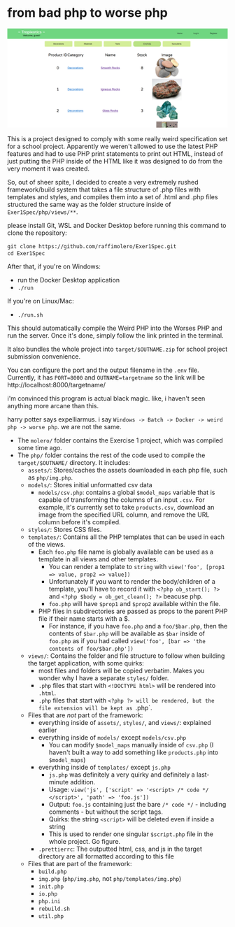 # from bad php to worse php

![image of the home page](_/home%20page.png)

This is a project designed to comply with some really weird specification set for a school project.
Apparently we weren't allowed to use the latest PHP features and had to use PHP print statements to print out HTML,
instead of just putting the PHP inside of the HTML like it was designed to do from the very moment it was created.

So, out of sheer spite, I decided to create a very extremely rushed framework/build system that takes a file structure of .php files with templates and styles,
and compiles them into a set of .html and .php files structured the same way as the folder structure inside of `Exer1Spec/php/views/**`.

please install Git, WSL and Docker Desktop before running this command to clone the repository:

    git clone https://github.com/raffimolero/Exer1Spec.git
    cd Exer1Spec

After that, if you're on Windows:

- run the Docker Desktop application
- `./run`

If you're on Linux/Mac:

- `./run.sh`

This should automatically compile the Weird PHP into the Worses PHP and run the server.
Once it's done, simply follow the link printed in the terminal.

It also bundles the whole project into `target/$OUTNAME.zip` for school project submission convenience.

You can configure the port and the output filename in the `.env` file.
Currently, it has `PORT=8000` and `OUTNAME=targetname` so the link will be http://localhost:8000/targetname/

i'm convinced this program is actual black magic. like, i haven't seen anything more arcane than this.

harry potter says expelliarmus. i say `Windows -> Batch -> Docker -> weird php -> worse php`. we are not the same.

- The `molero/` folder contains the Exercise 1 project, which was compiled some time ago.
- The `php/` folder contains the rest of the code used to compile the `target/$OUTNAME/` directory. It includes:
  - `assets/`: Stores/caches the assets downloaded in each php file, such as `php/img.php`.
  - `models/`: Stores initial unformatted csv data
    - `models/csv.php`: contains a global `$model_maps` variable that is capable of transforming the columns of an input `.csv`.
      For example, it's currently set to take `products.csv`, download an image from the specified URL column, and remove the URL column before it's compiled.
  - `styles/`: Stores CSS files.
  - `templates/`: Contains all the PHP templates that can be used in each of the views.
    - Each `foo.php` file name is globally available can be used as a template in all views and other templates.
      - You can render a template to `string` with `view('foo', [prop1 => value, prop2 => value])`
      - Unfortunately if you want to render the body/children of a template, you'll have to record it with `<?php ob_start(); ?>` and `<?php $body = ob_get_clean(); ?>` beacuse php.
      - `foo.php` will have `$prop1` and `$prop2` available within the file.
    - PHP files in subdirectories are passed as props to the parent PHP file if their name starts with a $.
      - For instance, if you have `foo.php` and a `foo/$bar.php`, then the contents of `$bar.php` will be available as `$bar` inside of `foo.php` as if you had called `view('foo', [bar => 'the contents of foo/$bar.php'])`
  - `views/`: Contains the folder and file structure to follow when building the target application, with some quirks:
    - most files and folders will be copied verbatim. Makes you wonder why I have a separate `styles/` folder.
    - `.php` files that start with `<!DOCTYPE html>` will be rendered into `.html`.
    - `.php` files that start with `<?php ?> will be rendered, but the file extension will be kept as `.php`.
  - Files that are _not_ part of the framework:
    - everything inside of `assets/`, `styles/`, and `views/`: explained earlier
    - everything inside of `models/` except `models/csv.php`
      - You can modify `$model_maps` manually inside of `csv.php` (I haven't built a way to add something like `products.php` into `$model_maps`)
    - everything inside of `templates/` except `js.php`
      - `js.php` was definitely a very quirky and definitely a last-minute addition.
      - Usage: `view('js', ['script' => '<script> /* code */ </script>', 'path' => 'foo.js'])`
      - Output: `foo.js` containing just the bare `/* code */` - including comments - but without the script tags.
      - Quirks: the string `<script>` will be deleted even if inside a string
      - This is used to render one singular `$script.php` file in the whole project. Go figure.
    - `.prettierrc`: The outputted html, css, and js in the target directory are all formatted according to this file
  - Files that are part of the framework:
    - `build.php`
    - `img.php` (`php/img.php`, not `php/templates/img.php`)
    - `init.php`
    - `io.php`
    - `php.ini`
    - `rebuild.sh`
    - `util.php`
